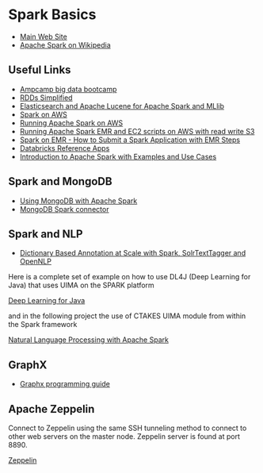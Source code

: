 # Spark Basics

- [Main Web Site]( http://spark.apache.org/ )
- [Apache Spark on Wikipedia]( http://en.wikipedia.org/wiki/Apache_Spark )

## Useful Links

- [Ampcamp big data bootcamp](http://ampcamp.berkeley.edu/)
- [RDDs Simplified]( http://datalakes.com/rdds-simplified/ )
- [Elasticsearch and Apache Lucene for Apache Spark and MLlib]( https://spark-summit.org/2016/events/elasticsearch-and-apache-lucene-for-apache-spark-and-mllib/ )
- [Spark on AWS]( https://aws.amazon.com/emr/details/spark/ )
- [Running Apache Spark on AWS]( https://www.getblueshift.com/running-apache-spark-1-0-on-aws/ )
- [Running Apache Spark EMR and EC2 scripts on AWS with read write S3]( https://bigsnarf.wordpress.com/2015/01/21/running-apache-spark-emr-on-aws/ )
- [Spark on EMR - How to Submit a Spark Application with EMR Steps]( https://github.com/awslabs/emr-bootstrap-actions/blob/master/spark/examples/spark-submit-via-step.md )
- [Databricks Reference Apps]( https://www.gitbook.com/book/databricks/databricks-spark-reference-applications/details )
- [Introduction to Apache Spark with Examples and Use Cases]( http://www.hadoop360.com/blog/introduction-to-apache-spark-with-examples-and-use-cases )


## Spark and MongoDB

- [Using MongoDB with Apache Spark]( https://databricks.com/blog/2015/03/20/using-mongodb-with-spark.html )
- [MongoDB Spark connector]( https://www.mongodb.com/products/spark-connector )

## Spark and NLP

- [Dictionary Based Annotation at Scale with Spark, SolrTextTagger and OpenNLP]( https://spark-summit.org/eu-2015/events/dictionary-based-annotation-at-scale-with-spark-solrtexttagger-and-opennlp/ )

Here is a complete set of example on how to use DL4J (Deep Learning for Java) that uses UIMA on the SPARK platform

[Deep Learning for Java]( https://github.com/deeplearning4j/dl4j-spark-cdh5-examples )

and in the following project the use of CTAKES UIMA module from within the Spark framework

[Natural Language Processing with Apache Spark]( https://dzone.com/articles/in-progress-natural-language-processing )

## GraphX

- [Graphx programming guide]( https://spark.apache.org/docs/latest/graphx-programming-guide.html )


## Apache Zeppelin

Connect to Zeppelin using the same SSH tunneling method to connect to other web servers on the master node. Zeppelin server is found at port 8890.

[Zeppelin]( https://zeppelin.incubator.apache.org )

